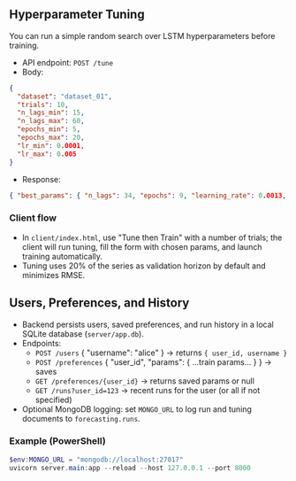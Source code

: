 ## Hyperparameter Tuning

You can run a simple random search over LSTM hyperparameters before training.

- API endpoint: `POST /tune`
- Body:

```json
{
  "dataset": "dataset_01",
  "trials": 10,
  "n_lags_min": 15,
  "n_lags_max": 60,
  "epochs_min": 5,
  "epochs_max": 20,
  "lr_min": 0.0001,
  "lr_max": 0.005
}
```

- Response:

```json
{ "best_params": { "n_lags": 34, "epochs": 9, "learning_rate": 0.0013, "batch_size": 32, "number_nodes": 64 }, "score_rmse": 12.34 }
```

### Client flow
- In `client/index.html`, use "Tune then Train" with a number of trials; the client will run tuning, fill the form with chosen params, and launch training automatically.
- Tuning uses 20% of the series as validation horizon by default and minimizes RMSE.

## Users, Preferences, and History
- Backend persists users, saved preferences, and run history in a local SQLite database (`server/app.db`).
- Endpoints:
  - `POST /users` { "username": "alice" } → returns `{ user_id, username }`
  - `POST /preferences` { "user_id", "params": { ...train params... } } → saves
  - `GET /preferences/{user_id}` → returns saved params or null
  - `GET /runs?user_id=123` → recent runs for the user (or all if not specified)
- Optional MongoDB logging: set `MONGO_URL` to log run and tuning documents to `forecasting.runs`.

### Example (PowerShell)
```powershell
$env:MONGO_URL = "mongodb://localhost:27017"
uvicorn server.main:app --reload --host 127.0.0.1 --port 8000
```
